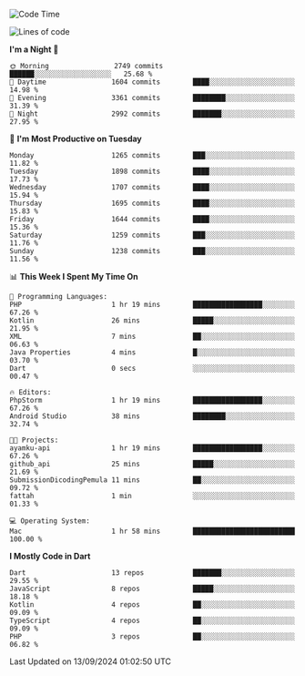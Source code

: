 <!--START_SECTION:waka-->
![Code Time](http://img.shields.io/badge/Code%20Time-726%20hrs%2022%20mins-blue)

![Lines of code](https://img.shields.io/badge/From%20Hello%20World%20I%27ve%20Written-3.5%20million%20lines%20of%20code-blue)

**I'm a Night 🦉** 

```text
🌞 Morning                2749 commits        ██████░░░░░░░░░░░░░░░░░░░   25.68 % 
🌆 Daytime                1604 commits        ████░░░░░░░░░░░░░░░░░░░░░   14.98 % 
🌃 Evening                3361 commits        ████████░░░░░░░░░░░░░░░░░   31.39 % 
🌙 Night                  2992 commits        ███████░░░░░░░░░░░░░░░░░░   27.95 % 
```
📅 **I'm Most Productive on Tuesday** 

```text
Monday                   1265 commits        ███░░░░░░░░░░░░░░░░░░░░░░   11.82 % 
Tuesday                  1898 commits        ████░░░░░░░░░░░░░░░░░░░░░   17.73 % 
Wednesday                1707 commits        ████░░░░░░░░░░░░░░░░░░░░░   15.94 % 
Thursday                 1695 commits        ████░░░░░░░░░░░░░░░░░░░░░   15.83 % 
Friday                   1644 commits        ████░░░░░░░░░░░░░░░░░░░░░   15.36 % 
Saturday                 1259 commits        ███░░░░░░░░░░░░░░░░░░░░░░   11.76 % 
Sunday                   1238 commits        ███░░░░░░░░░░░░░░░░░░░░░░   11.56 % 
```


📊 **This Week I Spent My Time On** 

```text
💬 Programming Languages: 
PHP                      1 hr 19 mins        █████████████████░░░░░░░░   67.26 % 
Kotlin                   26 mins             █████░░░░░░░░░░░░░░░░░░░░   21.95 % 
XML                      7 mins              ██░░░░░░░░░░░░░░░░░░░░░░░   06.63 % 
Java Properties          4 mins              █░░░░░░░░░░░░░░░░░░░░░░░░   03.70 % 
Dart                     0 secs              ░░░░░░░░░░░░░░░░░░░░░░░░░   00.47 % 

🔥 Editors: 
PhpStorm                 1 hr 19 mins        █████████████████░░░░░░░░   67.26 % 
Android Studio           38 mins             ████████░░░░░░░░░░░░░░░░░   32.74 % 

🐱‍💻 Projects: 
ayamku-api               1 hr 19 mins        █████████████████░░░░░░░░   67.26 % 
github_api               25 mins             █████░░░░░░░░░░░░░░░░░░░░   21.69 % 
SubmissionDicodingPemula 11 mins             ██░░░░░░░░░░░░░░░░░░░░░░░   09.72 % 
fattah                   1 min               ░░░░░░░░░░░░░░░░░░░░░░░░░   01.33 % 

💻 Operating System: 
Mac                      1 hr 58 mins        █████████████████████████   100.00 % 
```

**I Mostly Code in Dart** 

```text
Dart                     13 repos            ███████░░░░░░░░░░░░░░░░░░   29.55 % 
JavaScript               8 repos             █████░░░░░░░░░░░░░░░░░░░░   18.18 % 
Kotlin                   4 repos             ██░░░░░░░░░░░░░░░░░░░░░░░   09.09 % 
TypeScript               4 repos             ██░░░░░░░░░░░░░░░░░░░░░░░   09.09 % 
PHP                      3 repos             ██░░░░░░░░░░░░░░░░░░░░░░░   06.82 % 
```




 Last Updated on 13/09/2024 01:02:50 UTC
<!--END_SECTION:waka-->
